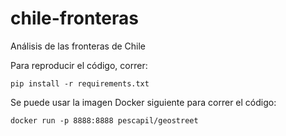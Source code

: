 # chile-fronteras
Análisis de las fronteras de Chile

Para reproducir el código, correr: 

```
pip install -r requirements.txt
```
Se puede usar la imagen Docker siguiente para correr el código: 
```
docker run -p 8888:8888 pescapil/geostreet
```
